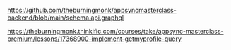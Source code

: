 https://github.com/theburningmonk/appsyncmasterclass-backend/blob/main/schema.api.graphql

https://theburningmonk.thinkific.com/courses/take/appsync-masterclass-premium/lessons/17368900-implement-getmyprofile-query
